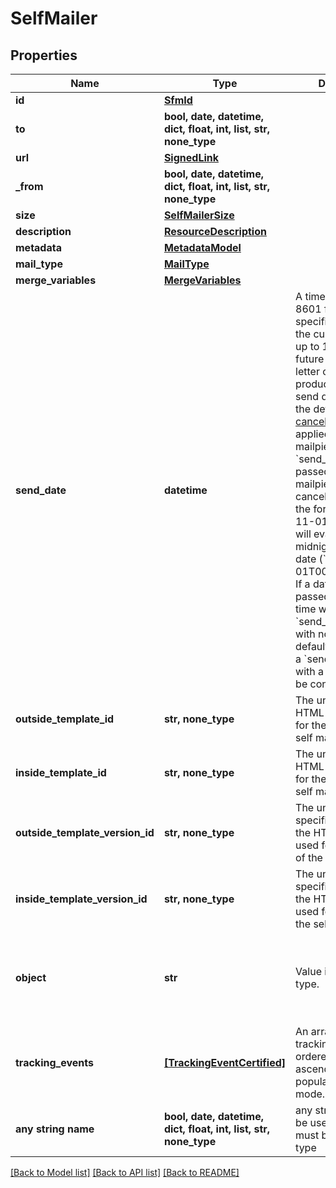 # SelfMailer


## Properties
Name | Type | Description | Notes
------------ | ------------- | ------------- | -------------
**id** | [**SfmId**](SfmId.md) |  | 
**to** | **bool, date, datetime, dict, float, int, list, str, none_type** |  | 
**url** | [**SignedLink**](SignedLink.md) |  | 
**_from** | **bool, date, datetime, dict, float, int, list, str, none_type** |  | [optional] 
**size** | [**SelfMailerSize**](SelfMailerSize.md) |  | [optional] 
**description** | [**ResourceDescription**](ResourceDescription.md) |  | [optional] 
**metadata** | [**MetadataModel**](MetadataModel.md) |  | [optional] 
**mail_type** | [**MailType**](MailType.md) |  | [optional] 
**merge_variables** | [**MergeVariables**](MergeVariables.md) |  | [optional] 
**send_date** | **datetime** | A timestamp in ISO 8601 format which specifies a date after the current time and up to 180 days in the future to send the letter off for production. Setting a send date overrides the default [cancellation window](#section/Cancellation-Windows) applied to the mailpiece. Until the &#x60;send_date&#x60; has passed, the mailpiece can be canceled. If a date in the format &#x60;2017-11-01&#x60; is passed, it will evaluate to midnight UTC of that date (&#x60;2017-11-01T00:00:00.000Z&#x60;). If a datetime is passed, that exact time will be used. A &#x60;send_date&#x60; passed with no time zone will default to UTC, while a &#x60;send_date&#x60; passed with a time zone will be converted to UTC. | [optional] 
**outside_template_id** | **str, none_type** | The unique ID of the HTML template used for the outside of the self mailer. | [optional] 
**inside_template_id** | **str, none_type** | The unique ID of the HTML template used for the inside of the self mailer. | [optional] 
**outside_template_version_id** | **str, none_type** | The unique ID of the specific version of the HTML template used for the outside of the self mailer. | [optional] 
**inside_template_version_id** | **str, none_type** | The unique ID of the specific version of the HTML template used for the inside of the self mailer. | [optional] 
**object** | **str** | Value is resource type. | [optional]  if omitted the server will use the default value of "self_mailer"
**tracking_events** | [**[TrackingEventCertified]**](TrackingEventCertified.md) | An array of certified tracking events ordered by ascending &#x60;time&#x60;. Not populated in test mode. | [optional] 
**any string name** | **bool, date, datetime, dict, float, int, list, str, none_type** | any string name can be used but the value must be the correct type | [optional]

[[Back to Model list]](../README.md#documentation-for-models) [[Back to API list]](../README.md#documentation-for-api-endpoints) [[Back to README]](../README.md)


